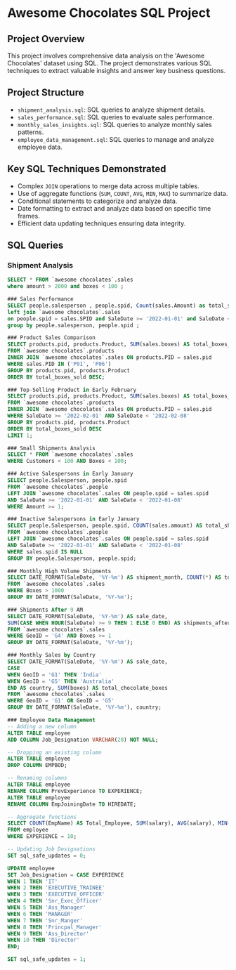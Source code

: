 # Awesome Chocolates SQL Project

## Project Overview

This project involves comprehensive data analysis on the 'Awesome Chocolates' dataset using SQL. The project demonstrates various SQL techniques to extract valuable insights and answer key business questions.

## Project Structure

- `shipment_analysis.sql`: SQL queries to analyze shipment details.
- `sales_performance.sql`: SQL queries to evaluate sales performance.
- `monthly_sales_insights.sql`: SQL queries to analyze monthly sales patterns.
- `employee_data_management.sql`: SQL queries to manage and analyze employee data.

## Key SQL Techniques Demonstrated

- Complex `JOIN` operations to merge data across multiple tables.
- Use of aggregate functions (`SUM`, `COUNT`, `AVG`, `MIN`, `MAX`) to summarize data.
- Conditional statements to categorize and analyze data.
- Date formatting to extract and analyze data based on specific time frames.
- Efficient data updating techniques ensuring data integrity.

## SQL Queries

### Shipment Analysis
```SQL
SELECT * FROM `awesome chocolates`.sales
where amount > 2000 and boxes < 100 ;

### Sales Performance
SELECT people.salesperson , people.spid, Count(sales.Amount) as total_shipments from `awesome chocolates`.people
left join `awesome chocolates`.sales
on people.spid = sales.SPID and SaleDate >= '2022-01-01' and SaleDate < '2022-02-01'
group by people.salesperson, people.spid ;

### Product Sales Comparison
SELECT products.pid, products.Product, SUM(sales.boxes) AS total_boxes_sold
FROM `awesome chocolates`.products
INNER JOIN `awesome chocolates`.sales ON products.PID = sales.pid
WHERE sales.PID IN ('P01', 'P06')
GROUP BY products.pid, products.Product
ORDER BY total_boxes_sold DESC;

### Top-Selling Product in Early February
SELECT products.pid, products.Product, SUM(sales.boxes) AS total_boxes_sold
FROM `awesome chocolates`.products
INNER JOIN `awesome chocolates`.sales ON products.PID = sales.pid
WHERE SaleDate >= '2022-02-01' AND SaleDate < '2022-02-08'
GROUP BY products.pid, products.Product
ORDER BY total_boxes_sold DESC
LIMIT 1;

### Small Shipments Analysis
SELECT * FROM `awesome chocolates`.sales
WHERE Customers < 100 AND Boxes < 100;

### Active Salespersons in Early January
SELECT people.Salesperson, people.spid
FROM `awesome chocolates`.people
LEFT JOIN `awesome chocolates`.sales ON people.spid = sales.spid
AND SaleDate >= '2022-01-01' AND SaleDate < '2022-01-08'
WHERE Amount >= 1;

### Inactive Salespersons in Early January
SELECT people.Salesperson, people.spid, COUNT(sales.amount) AS total_shipments
FROM `awesome chocolates`.people
LEFT JOIN `awesome chocolates`.sales ON people.spid = sales.spid
AND SaleDate >= '2022-01-01' AND SaleDate < '2022-01-08'
WHERE sales.spid IS NULL
GROUP BY people.Salesperson, people.spid;

### Monthly High Volume Shipments
SELECT DATE_FORMAT(SaleDate, '%Y-%m') AS shipment_month, COUNT(*) AS total_shipments_over_1000_boxes
FROM `awesome chocolates`.sales
WHERE Boxes > 1000
GROUP BY DATE_FORMAT(SaleDate, '%Y-%m');

### Shipments After 9 AM
SELECT DATE_FORMAT(SaleDate, '%Y-%m') AS sale_date,
SUM(CASE WHEN HOUR(SaleDate) >= 9 THEN 1 ELSE 0 END) AS shipments_after_nine
FROM `awesome chocolates`.sales
WHERE GeoID = 'G4' AND Boxes >= 1
GROUP BY DATE_FORMAT(SaleDate, '%Y-%m');

### Monthly Sales by Country
SELECT DATE_FORMAT(SaleDate, '%Y-%m') AS sale_date,
CASE
WHEN GeoID = 'G1' THEN 'India'
WHEN GeoID = 'G5' THEN 'Australia'
END AS country, SUM(boxes) AS total_chocolate_boxes
FROM `awesome chocolates`.sales
WHERE GeoID = 'G1' OR GeoID = 'G5'
GROUP BY DATE_FORMAT(SaleDate, '%Y-%m'), country;

### Employee Data Management
-- Adding a new column
ALTER TABLE employee
ADD COLUMN Job_Designation VARCHAR(20) NOT NULL;

-- Dropping an existing column
ALTER TABLE employee
DROP COLUMN EMPBOD;

-- Renaming columns
ALTER TABLE employee
RENAME COLUMN PrevExperience TO EXPERIENCE;
ALTER TABLE employee
RENAME COLUMN EmpJoiningDate TO HIREDATE;

-- Aggregate functions
SELECT COUNT(EmpName) AS Total_Employee, SUM(salary), AVG(salary), MIN(salary), MAX(salary)
FROM employee
WHERE EXPERIENCE = 10;

-- Updating Job Designations
SET sql_safe_updates = 0;

UPDATE employee
SET Job_Designation = CASE EXPERIENCE
WHEN 1 THEN 'IT'
WHEN 2 THEN 'EXECUTIVE_TRAINEE'
WHEN 3 THEN 'EXECUTIVE_OFFICER'
WHEN 4 THEN 'Snr_Exec_Officer'
WHEN 5 THEN 'Ass_Manager'
WHEN 6 THEN 'MANAGER'
WHEN 7 THEN 'Snr_Manger'
WHEN 8 THEN 'Princpal_Manager'
WHEN 9 THEN 'Ass_Director'
WHEN 10 THEN 'Director'
END;

SET sql_safe_updates = 1;

